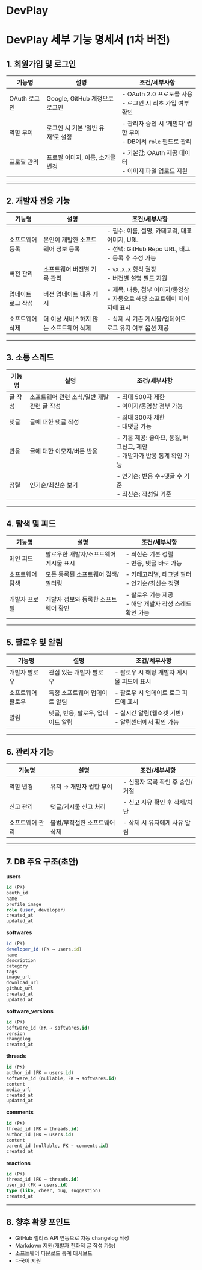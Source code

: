 # DevPlay

# DevPlay 세부 기능 명세서 (1차 버전)

## 1. 회원가입 및 로그인

| 기능명 | 설명 | 조건/세부사항 |
| --- | --- | --- |
| OAuth 로그인 | Google, GitHub 계정으로 로그인 | - OAuth 2.0 프로토콜 사용<br>- 로그인 시 최초 가입 여부 확인 |
| 역할 부여 | 로그인 시 기본 ‘일반 유저’로 설정 | - 관리자 승인 시 ‘개발자’ 권한 부여<br>- DB에서 `role` 필드로 관리 |
| 프로필 관리 | 프로필 이미지, 이름, 소개글 변경 | - 기본값: OAuth 제공 데이터<br>- 이미지 파일 업로드 지원 |

---

## 2. 개발자 전용 기능

| 기능명 | 설명 | 조건/세부사항 |
| --- | --- | --- |
| 소프트웨어 등록 | 본인이 개발한 소프트웨어 정보 등록 | - 필수: 이름, 설명, 카테고리, 대표 이미지, URL<br>- 선택: GitHub Repo URL, 태그<br>- 등록 후 수정 가능 |
| 버전 관리 | 소프트웨어 버전별 기록 관리 | - `vX.X.X` 형식 권장<br>- 버전별 설명 필드 지원 |
| 업데이트 로그 작성 | 버전 업데이트 내용 게시 | - 제목, 내용, 첨부 이미지/동영상<br>- 자동으로 해당 소프트웨어 페이지에 표시 |
| 소프트웨어 삭제 | 더 이상 서비스하지 않는 소프트웨어 삭제 | - 삭제 시 기존 게시물/업데이트 로그 유지 여부 옵션 제공 |

---

## 3. 소통 스레드

| 기능명 | 설명 | 조건/세부사항 |
| --- | --- | --- |
| 글 작성 | 소프트웨어 관련 소식/일반 개발 관련 글 작성 | - 최대 500자 제한<br>- 이미지/동영상 첨부 가능 |
| 댓글 | 글에 대한 댓글 작성 | - 최대 300자 제한<br>- 대댓글 가능 |
| 반응 | 글에 대한 이모지/버튼 반응 | - 기본 제공: 좋아요, 응원, 버그신고, 제안<br>- 개발자가 반응 통계 확인 가능 |
| 정렬 | 인기순/최신순 보기 | - 인기순: 반응 수+댓글 수 기준<br>- 최신순: 작성일 기준 |

---

## 4. 탐색 및 피드

| 기능명 | 설명 | 조건/세부사항 |
| --- | --- | --- |
| 메인 피드 | 팔로우한 개발자/소프트웨어 게시물 표시 | - 최신순 기본 정렬<br>- 반응, 댓글 바로 가능 |
| 소프트웨어 탐색 | 모든 등록된 소프트웨어 검색/필터링 | - 카테고리별, 태그별 필터<br>- 인기순/최신순 정렬 |
| 개발자 프로필 | 개발자 정보와 등록한 소프트웨어 확인 | - 팔로우 기능 제공<br>- 해당 개발자 작성 스레드 확인 가능 |

---

## 5. 팔로우 및 알림

| 기능명 | 설명 | 조건/세부사항 |
| --- | --- | --- |
| 개발자 팔로우 | 관심 있는 개발자 팔로우 | - 팔로우 시 해당 개발자 게시물 피드에 표시 |
| 소프트웨어 팔로우 | 특정 소프트웨어 업데이트 알림 | - 팔로우 시 업데이트 로그 피드에 표시 |
| 알림 | 댓글, 반응, 팔로우, 업데이트 알림 | - 실시간 알림(웹소켓 기반)<br>- 알림센터에서 확인 가능 |

---

## 6. 관리자 기능

| 기능명 | 설명 | 조건/세부사항 |
| --- | --- | --- |
| 역할 변경 | 유저 → 개발자 권한 부여 | - 신청자 목록 확인 후 승인/거절 |
| 신고 관리 | 댓글/게시물 신고 처리 | - 신고 사유 확인 후 삭제/차단 |
| 소프트웨어 관리 | 불법/부적절한 소프트웨어 삭제 | - 삭제 시 유저에게 사유 알림 |

---

## 7. DB 주요 구조(초안)

**users**

```sql
id (PK)
oauth_id
name
profile_image
role (user, developer)
created_at
updated_at
```

**softwares**

```jsx
id (PK)
developer_id (FK → users.id)
name
description
category
tags
image_url
download_url
github_url
created_at
updated_at
```

**software_versions**

```sql
id (PK)
software_id (FK → softwares.id)
version
changelog
created_at
```

**threads**

```sql
id (PK)
author_id (FK → users.id)
software_id (nullable, FK → softwares.id)
content
media_url
created_at
updated_at
```

**comments**

```sql
id (PK)
thread_id (FK → threads.id)
author_id (FK → users.id)
content
parent_id (nullable, FK → comments.id)
created_at
```

**reactions**

```sql
id (PK)
thread_id (FK → threads.id)
user_id (FK → users.id)
type (like, cheer, bug, suggestion)
created_at
```

---

## 8. 향후 확장 포인트

- GitHub 릴리스 API 연동으로 자동 changelog 작성
- Markdown 지원(개발자 친화적 글 작성 가능)
- 소프트웨어 다운로드 통계 대시보드
- 다국어 지원
